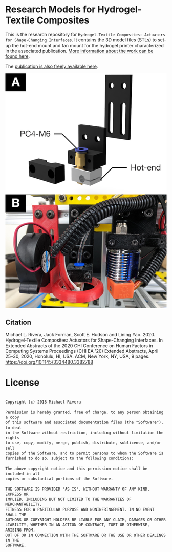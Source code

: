 # Research Models for Hydrogel-Textile Composites

This is the research repository for `Hydrogel-Textile Composites: Actuators for Shape-Changing Interfaces`. It contains the 3D model files (STLs) to set-up the hot-end mount and fan mount for the hydrogel printer characterized in the associated publication. [More information about the work can be found here](https://mikeriv.com/research/hydrogel-textile-composites/).

The [publication is also freely available here](http://mikeriv.com/assets/research/hydrogel-textile-composites/chi20-hydrogel-textile-composites.pdf).


![mount_design]

## Citation
Michael L. Rivera, Jack Forman, Scott E. Hudson and Lining Yao. 2020. Hydrogel-Textile Composites: Actuators for Shape-Changing Interfaces. In Extended Abstracts of the 2020 CHI Conference on Human Factors in Computing Systems Proceedings (CHI EA '20) Extended Abstracts, April 25–30, 2020, Honolulu, HI, USA. ACM, New York, NY, USA, 9 pages. https://doi.org/10.1145/3334480.3382788

# License
```MIT License

Copyright (c) 2018 Michael Rivera

Permission is hereby granted, free of charge, to any person obtaining a copy
of this software and associated documentation files (the "Software"), to deal
in the Software without restriction, including without limitation the rights
to use, copy, modify, merge, publish, distribute, sublicense, and/or sell
copies of the Software, and to permit persons to whom the Software is
furnished to do so, subject to the following conditions:

The above copyright notice and this permission notice shall be included in all
copies or substantial portions of the Software.

THE SOFTWARE IS PROVIDED "AS IS", WITHOUT WARRANTY OF ANY KIND, EXPRESS OR
IMPLIED, INCLUDING BUT NOT LIMITED TO THE WARRANTIES OF MERCHANTABILITY,
FITNESS FOR A PARTICULAR PURPOSE AND NONINFRINGEMENT. IN NO EVENT SHALL THE
AUTHORS OR COPYRIGHT HOLDERS BE LIABLE FOR ANY CLAIM, DAMAGES OR OTHER
LIABILITY, WHETHER IN AN ACTION OF CONTRACT, TORT OR OTHERWISE, ARISING FROM,
OUT OF OR IN CONNECTION WITH THE SOFTWARE OR THE USE OR OTHER DEALINGS IN THE
SOFTWARE.
```


[mount_design]: https://github.com/mriveralee/hydrogel-textile-composite-parts/blob/master/imgs/hot-end-design-v3.png "Hydrogel PC4-M6 Hot-end Mount and Radial Fan Mount"
